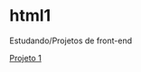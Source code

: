 # html1
Estudando/Projetos de front-end

<a href="https://gabrielgotinha.github.io/html1/" target="_blank">Projeto 1</a>
